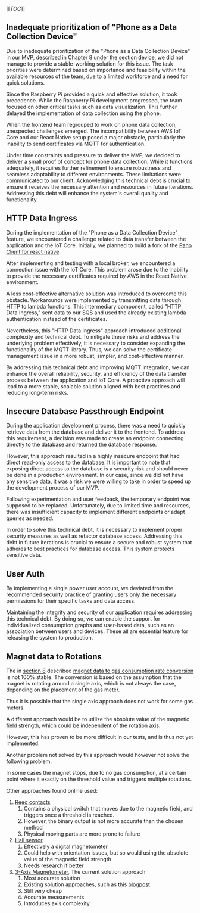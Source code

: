 [[_TOC_]]

## Inadequate prioritization of "Phone as a Data Collection Device"

Due to inadequate prioritization of the "Phone as a Data Collection Device" in our MVP, described in [Chapter 8 under the section device](./08.-Concepts#device), we did not manage to provide a stable-working solution for this issue. The task priorities were determined based on importance and feasibility within the available resources of the team, due to a limited workforce and a need for quick solutions.

Since the Raspberry Pi provided a quick and effective solution, it took precedence. While the Raspberry Pi development progressed, the team focused on other critical tasks such as data visualization. This further delayed the implementation of data collection using the phone.

When the frontend team regrouped to work on phone data collection, unexpected challenges emerged. The incompatibility between AWS IoT Core and our React Native setup posed a major obstacle, particularly the inability to send certificates via MQTT for authentication.

Under time constraints and pressure to deliver the MVP, we decided to deliver a small proof of concept for phone data collection. While it functions adequately, it requires further refinement to ensure robustness and seamless adaptability to different environments. These limitations were communicated to our client.
Acknowledging this technical debt is crucial to ensure it receives the necessary attention and resources in future iterations. Addressing this debt will enhance the system's overall quality and functionality.

## HTTP Data Ingress

During the implementation of the "Phone as a Data Collection Device" feature, we encountered a challenge related to data transfer between the application and the IoT Core. Initially, we planned to build a fork of the [Paho Client for react native](https://github.com/robhogan/react-native-paho-mqtt).

After implementing and testing with a local broker, we encountered a connection issue with the IoT Core. This problem arose due to the inability to provide the necessary certificates required by AWS in the React Native environment.

A less cost-effective alternative solution was introduced to overcome this obstacle. Workarounds were implemented by transmitting data through HTTP to lambda functions. This intermediary component, called "HTTP Data Ingress," sent data to our SQS and used the already existing lambda authentication instead of the certificates.

Nevertheless, this "HTTP Data Ingress" approach introduced additional complexity and technical debt. To mitigate these risks and address the underlying problem effectively, it is necessary to consider expanding the functionality of the MQTT library. Thus, we can solve the certificate management issue in a more robust, simpler, and cost-effective manner.

By addressing this technical debt and improving MQTT integration, we can enhance the overall reliability, security, and efficiency of the data transfer process between the application and IoT Core. A proactive approach will lead to a more stable, scalable solution aligned with best practices and reducing long-term risks.

## Insecure Database Passthrough Endpoint

During the application development process, there was a need to quickly retrieve data from the database and deliver it to the frontend. To address this requirement, a decision was made to create an endpoint connecting directly to the database and returned the database response.

However, this approach resulted in a highly insecure endpoint that had direct read-only access to the database. It is important to note that exposing direct access to the database is a security risk and should never be done in a production environment. In our case, since we did not have any sensitive data, it was a risk we were willing to take in order to speed up the development process of our MVP.

Following experimentation and user feedback, the temporary endpoint was supposed to be replaced. Unfortunately, due to limited time and resources, there was insufficient capacity to implement different endpoints or adapt queries as needed.

In order to solve this technical debt, it is necessary to implement proper security measures as well as refactor database access. Addressing this debt in future iterations is crucial to ensure a secure and robust system that adheres to best practices for database access. This system protects sensitive data.

## User Auth

By implementing a single power user account, we deviated from the recommended security practice of granting users only the necessary permissions for their specific tasks and data access.

Maintaining the integrity and security of our application requires addressing this technical debt. By doing so, we can enable the support for individualized consumption graphs and user-based data, such as an association between users and devices. These all are essential feature for releasing the system to production.

## Magnet data to Rotations

The in [section 8](./08.-Concepts.md) described [magnet data to gas consumption rate conversion](./08.-Concepts#rotation-conversion) is not 100% stable.
The conversion is based on the assumption that the magnet is rotating around a single axis, which is not always the case, depending on the placement of the gas meter.

Thus it is possible that the single axis approach does not work for some gas meters.

A different approach would be to utilize the absolute value of the magnetic field strength, which could be independent of the rotation axis.

However, this has proven to be more difficult in our tests, and is thus not yet implemented.

Another problem not solved by this approach would however not solve the following problem:

In some cases the magnet stops, due to no gas consumption, at a certain point where it exactly on the threshold value and triggers multiple rotations.

Other approaches found online used:

1. [Reed contacts](https://nl.wikipedia.org/wiki/Reed-contact)
   1. Contains a physical switch that moves due to the magnetic field, and triggers once a threshold is reached.
   2. However, the binary output is not more accurate than the chosen method
   3. Physical moving parts are more prone to failure
2. [Hall sensor](https://en.wikipedia.org/wiki/Hall_effect_sensor)
   1. Effectively a digital magnetometer
   2. Could help with orientation issues, but so would using the absolute value of the magnetic field strength
   3. Needs research if better
3. [3-Axis Magnetometer](https://en.wikipedia.org/wiki/Magnetometer), The current solution approach
   1. Most accurate solution
   2. Existing solution approaches, such as this [blogpost](https://www.kompf.de/tech/gascountmag.html)
   3. Still very cheap
   4. Accurate measurements
   5. Introduces axis complexity

